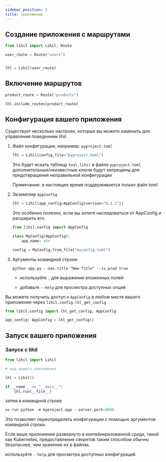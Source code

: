 ```yaml
---
sidebar_position: 3
title: приложение
---
```



## Создание приложения с маршрутами

```python title="app.py"
from lihil import Lihil, Route

user_route = Route("users")


lhl = Lihil(user_route)
```

## Включение маршрутов

```python
product_route = Route("products")

lhl.include_routes(product_route)
```

## Конфигурация вашего приложения

Существует несколько настроек, которые вы можете изменить для управления поведением lihil:


1. Файл конфигурации, например: `pyproject.toml`

    ```python
    lhl = Lihil(config_file="pyproject.toml")
    ```

    Это будет искать таблицу `tool.lihil` в файле `pyproject.toml`
    дополнительные/неизвестные ключи будут запрещены для предотвращения неправильной конфигурации

    Примечание: в настоящее время поддерживается только файл toml

2. Экземпляр `AppConfig`

    ```python
    lhl = Lihil(app_config=AppConfig(version="0.1.1"))
    ```

    Это особенно полезно, если вы хотите наследоваться от AppConfig и расширить его.

    ```python
    from lihil.config import AppConfig

    class MyConfig(AppConfig):
        app_name: str

    config = MyConfig.from_file("myconfig.toml")
    ```

3. Аргументы командной строки:

    ```example
    python app.py --oas.title "New Title" --is_prod true
    ```

    - используйте `.` для выражения вложенных полей

    - добавьте `--help` для просмотра доступных опций

Вы можете получить доступ к `AppConfig` в любом месте вашего приложения через `lihil.config.lhl_get_config`

```python
from lihil.config import lhl_get_config, AppConfig

app_config: AppConfig = lhl_get_config()
```


## Запуск вашего приложения


### Запуск с lihil

```python
from lihil import Lihil

# код вашего приложения

lhl = Lihil()

if __name__ == "__main__":
    lhl.run(__file__)
```

затем в командной строке

```python
uv run python -m myproject.app --server.port=8080
```

Это позволяет переопределять конфигурации с помощью аргументов командной строки.

Если ваше приложение развернуто в контейнеризованной среде, такой как Kubernetes, предоставление секретов таким способом обычно безопаснее, чем хранение их в файлах.

используйте `--help` для просмотра доступных конфигураций.